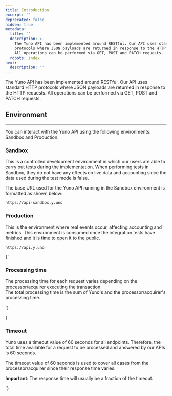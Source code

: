 ```yaml
---
title: Introduction
excerpt: ''
deprecated: false
hidden: true
metadata:
  title: ''
  description: >-
    The Yuno API has been implemented around RESTful. Our API uses standard HTTP
    protocols where JSON payloads are returned in response to the HTTP requests.
    All operations can be performed via GET, POST and PATCH requests.
  robots: index
next:
  description: ''
---
```

The Yuno API has been implemented around RESTful. Our API uses standard HTTP protocols where JSON payloads are returned in response to the HTTP requests. All operations can be performed via GET, POST and PATCH requests.

## Environment

<hr />

You can interact with the Yuno API using the following environments: Sandbox and Production.

### Sandbox

This is a controlled development environment in which our users are able to carry out tests during the implementation. When performing tests in Sandbox, they do not have any effects on live data and accounting since the data used during the test mode is false.

The base URL used for the Yuno API running in the Sandbox environment is formatted as shown below:

```curl
https://api-sandbox.y.uno
```

### Production

This is the environment where real events occur, affecting accounting and metrics. This environment is consumed once the integration tests have finished and it is time to open it to the public.

```curl
https://api.y.uno
```

<HTMLBlock>{`
<body>
  <div class="infoBlockContainer">
    <div class="verticalLine"></div>
    <div>
      <h3>Processing time</h3>
      <div class="contentContainer">
        <p>
          The processing time for each request varies depending on the processor/acquirer executing the transaction.
          <br>
          The total processing time is the sum of Yuno's and the processor/acquirer's processing time.
        </p>
      </div>
    </div>
  </div>
</body>
`}</HTMLBlock>

<HTMLBlock>{`
<body>
  <div class="infoBlockContainer">
    <div class="verticalLine"></div>
    <div>
      <h3>Timeout</h3>
      <div class="contentContainer">
        <p>
          Yuno uses a timeout value of 60 seconds for all endpoints. Therefore, the total time available for a request to be processed and answered by our APIs is 60 seconds.
        </p>
        <p>
          The timeout value of 60 seconds is used to cover all cases from the processor/acquirer since their response time varies.
        </p>
        <p>
          <b>Important</b>: The response time will usually be a fraction of the timeout.
        </p>
      </div>
    </div>
  </div>
</body>
`}</HTMLBlock>
